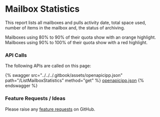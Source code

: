 # Mailbox Statistics

This report lists all mailboxes and pulls activity date, total space used, number of items in the mailbox and, the status of archiving.

Mailboxes using 80% to 90% of their quota show with an orange highlight. Mailboxes using 90% to 100% of their quota show with a red highlight.

### API Calls

The following APIs are called on this page:

{% swagger src="../../../.gitbook/assets/openapicipp.json" path="/ListMailboxStatistics" method="get" %}
[openapicipp.json](../../../.gitbook/assets/openapicipp.json)
{% endswagger %}

### Feature Requests / Ideas

Please raise any [feature requests](https://github.com/KelvinTegelaar/CIPP/issues/new?assignees=\&labels=enhancement%2Cno-priority\&projects=\&template=feature.yml\&title=%5BFeature+Request%5D%3A+) on GitHub.
